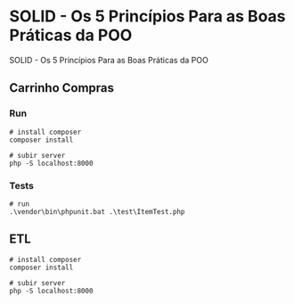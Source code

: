 # SOLID - Os 5 Princípios Para as Boas Práticas da POO
SOLID - Os 5 Princípios Para as Boas Práticas da POO

## Carrinho Compras

### Run
```
# install composer
composer install

# subir server
php -S localhost:8000
```

### Tests
```
# run
.\vendor\bin\phpunit.bat .\test\ItemTest.php
```

## ETL
```
# install composer
composer install

# subir server
php -S localhost:8000
```